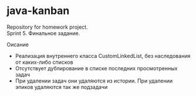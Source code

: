 # java-kanban
Repository for homework project.  
Sprint 5. Финальное задание.

Оисание  
 - Реализация внутреннего класса CustomLinkedList, без наследования от каких-либо списков
 - Отсутствует дублирование в списке последних просмотренных задач
 - При удалении задач они удаляются из истории. При удалении эпиков удаляются так же подзадачи
